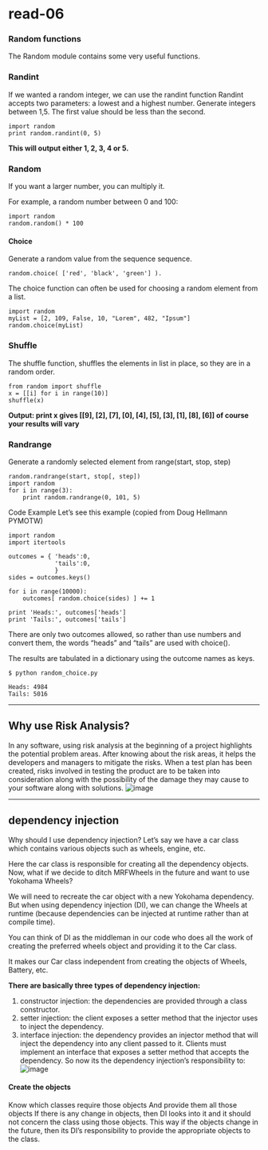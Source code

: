 # read-06
### Random functions
The Random module contains some very useful functions.

### Randint
If we wanted a random integer, we can use the randint function Randint accepts two parameters: a lowest and a highest number. Generate integers between 1,5. The first value should be less than the second.
```
import random
print random.randint(0, 5)

```
**This will output either 1, 2, 3, 4 or 5.**

### Random
If you want a larger number, you can multiply it.
 
For example, a random number between 0 and 100:
```
import random
random.random() * 100
```
#### Choice
Generate a random value from the sequence sequence.
```
random.choice( ['red', 'black', 'green'] ).
```

The choice function can often be used for choosing a random element from a list.
```
import random
myList = [2, 109, False, 10, "Lorem", 482, "Ipsum"]
random.choice(myList)
```
### Shuffle
The shuffle function, shuffles the elements in list in place, so they are in a random order.
```
from random import shuffle
x = [[i] for i in range(10)]
shuffle(x)
```
**Output:
 print x  gives  [[9], [2], [7], [0], [4], [5], [3], [1], [8], [6]]
 of course your results will vary**

### Randrange
Generate a randomly selected element from range(start, stop, step)
```
random.randrange(start, stop[, step])
import random
for i in range(3):
    print random.randrange(0, 101, 5)
```
Code Example
Let’s see this example (copied from Doug Hellmann PYMOTW)
```
import random
import itertools

outcomes = { 'heads':0,
             'tails':0,
             }
sides = outcomes.keys()

for i in range(10000):
    outcomes[ random.choice(sides) ] += 1

print 'Heads:', outcomes['heads']
print 'Tails:', outcomes['tails']
```
There are only two outcomes allowed, so rather than use numbers and convert them, the words “heads” and “tails” are used with choice().

The results are tabulated in a dictionary using the outcome names as keys.
```
$ python random_choice.py

Heads: 4984
Tails: 5016
```
----------------------------------
## Why use Risk Analysis?
In any software, using risk analysis at the beginning of a project highlights the potential problem areas. After knowing about the risk areas, it helps the developers and managers to mitigate the risks. When a test plan has been created, risks involved in testing the product are to be taken into consideration along with the possibility of the damage they may cause to your software along with solutions.
![image](https://www.synopsys.com/blogs/software-security/wp-content/uploads/2004/05/sdlc-graphic.jpg)

----------------------------
## dependency injection
Why should I use dependency injection?
Let’s say we have a car class which contains various objects such as wheels, engine, etc.

Here the car class is responsible for creating all the dependency objects. Now, what if we decide to ditch MRFWheels in the future and want to use Yokohama Wheels?

We will need to recreate the car object with a new Yokohama dependency. But when using dependency injection (DI), we can change the Wheels at runtime (because dependencies can be injected at runtime rather than at compile time).

You can think of DI as the middleman in our code who does all the work of creating the preferred wheels object and providing it to the Car class.

It makes our Car class independent from creating the objects of Wheels, Battery, etc.

**There are basically three types of dependency injection:**
1. constructor injection: the dependencies are provided through a class constructor.
2. setter injection: the client exposes a setter method that the injector uses to inject the dependency.
3. interface injection: the dependency provides an injector method that will inject the dependency into any client passed to it. Clients must implement an interface that exposes a setter method that accepts the dependency.
So now its the dependency injection’s responsibility to:
![image](https://cdn-media-1.freecodecamp.org/images/1*0P-1JhnUaZeobDUAajIbhA.jpeg)
#### Create the objects
Know which classes require those objects
And provide them all those objects
If there is any change in objects, then DI looks into it and it should not concern the class using those objects. This way if the objects change in the future, then its DI’s responsibility to provide the appropriate objects to the class.

